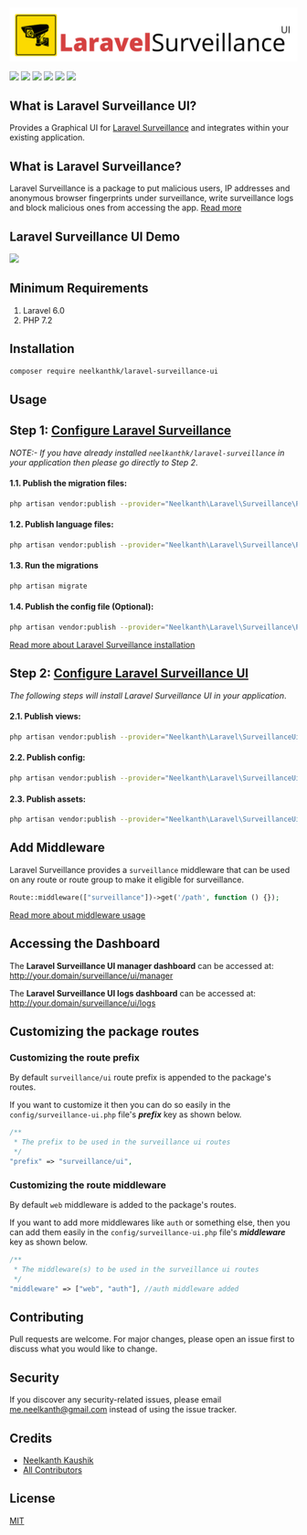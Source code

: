 ![Laravel Surveillance UI Logo](https://github.com/neelkanthk/repo_logos/blob/master/LaravelSurveillanceUI_small.png?raw=true)

![](https://img.shields.io/github/v/release/neelkanthk/laravel-surveillance-ui?style=for-the-badge)
![](https://img.shields.io/packagist/php-v/neelkanthk/laravel-surveillance-ui.svg?style=for-the-badge)
![](https://img.shields.io/badge/Laravel-%3E%3D6.0-red?style=for-the-badge)
![](https://img.shields.io/github/stars/neelkanthk/laravel-surveillance-ui?style=for-the-badge)
![](https://img.shields.io/github/issues/neelkanthk/laravel-surveillance-ui?style=for-the-badge)
![](https://img.shields.io/github/license/neelkanthk/laravel-surveillance-ui?style=for-the-badge)

## What is Laravel Surveillance UI?

Provides a Graphical UI for [Laravel Surveillance](https://github.com/neelkanthk/laravel-surveillance) and integrates within your existing application.

## What is Laravel Surveillance?

Laravel Surveillance is a package to put malicious users, IP addresses and anonymous browser fingerprints under surveillance, write surveillance logs and block malicious ones from accessing the app. [Read more](https://github.com/neelkanthk/laravel-surveillance#laravel-surveillance-)

## Laravel Surveillance UI Demo

[![](https://i.ytimg.com/vi/G0foqT7WPeA/mqdefault.jpg)](https://www.youtube.com/watch?v=G0foqT7WPeA)

## Minimum Requirements

1. Laravel 6.0  
2. PHP 7.2

## Installation  

```bash
composer require neelkanthk/laravel-surveillance-ui
```

## Usage

## Step 1: [Configure Laravel Surveillance](#step-1)

_NOTE:- If you have already installed ```neelkanthk/laravel-surveillance``` in your application then please go directly to Step 2_.


#### 1.1. Publish the migration files:
```bash
php artisan vendor:publish --provider="Neelkanth\Laravel\Surveillance\Providers\SurveillanceServiceProvider" --tag="migrations"
```

#### 1.2. Publish language files:
```bash
php artisan vendor:publish --provider="Neelkanth\Laravel\Surveillance\Providers\SurveillanceServiceProvider" --tag="lang"
```

#### 1.3. Run the migrations
```bash
php artisan migrate
```

#### 1.4. Publish the config file (Optional):
```bash
php artisan vendor:publish --provider="Neelkanth\Laravel\Surveillance\Providers\SurveillanceServiceProvider" --tag="config"
```

[Read more about Laravel Surveillance installation](https://github.com/neelkanthk/laravel-surveillance#installation)

## Step 2: [Configure Laravel Surveillance UI](#step-2)

_The following steps will install Laravel Surveillance UI in your application_.

#### 2.1. Publish views:
```bash
php artisan vendor:publish --provider="Neelkanth\Laravel\SurveillanceUi\Providers\SurveillanceUiServiceProvider" --tag="views"
```

#### 2.2. Publish config:
```bash
php artisan vendor:publish --provider="Neelkanth\Laravel\SurveillanceUi\Providers\SurveillanceUiServiceProvider" --tag="config"
```

#### 2.3. Publish assets:
```bash
php artisan vendor:publish --provider="Neelkanth\Laravel\SurveillanceUi\Providers\SurveillanceUiServiceProvider" --tag="assets"
```

## Add Middleware

Laravel Surveillance provides a ```surveillance``` middleware that can be used on any route or route group to make it eligible for surveillance.

```php
Route::middleware(["surveillance"])->get('/path', function () {});
```

[Read more about middleware usage](https://github.com/neelkanthk/laravel-surveillance#middleware-usage)

## Accessing the Dashboard

The **Laravel Surveillance UI manager dashboard** can be accessed at: http://your.domain/surveillance/ui/manager

The **Laravel Surveillance UI logs dashboard** can be accessed at: http://your.domain/surveillance/ui/logs

## Customizing the package routes

### Customizing the route prefix

By default ```surveillance/ui``` route prefix is appended to the package's routes.

If you want to customize it then you can do so easily in the ```config/surveillance-ui.php``` file's _**prefix**_ key as shown below.

```php
/**
 * The prefix to be used in the surveillance ui routes
 */
"prefix" => "surveillance/ui",
```

### Customizing the route middleware

By default ```web``` middleware is added to the package's routes. 

If you want to add more middlewares like ```auth``` or something else, then you can add them easily in the ```config/surveillance-ui.php``` file's _**middleware**_ key as shown below.

```php
/**
 * The middleware(s) to be used in the surveillance ui routes
 */
"middleware" => ["web", "auth"], //auth middleware added
```

## Contributing
Pull requests are welcome. For major changes, please open an issue first to discuss what you would like to change.

## Security
If you discover any security-related issues, please email me.neelkanth@gmail.com instead of using the issue tracker.

## Credits

- [Neelkanth Kaushik](https://github.com/neelkanthk)
- [All Contributors](../../contributors)

## License
[MIT](https://choosealicense.com/licenses/mit/)
